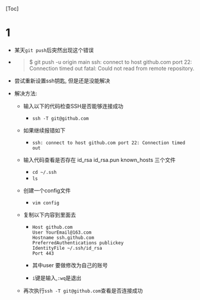 [Toc]

# 1

- 某天`git push`后突然出现这个错误

- > $ git push -u origin main
  > ssh: connect to host github.com port 22: Connection timed out
  > fatal: Could not read from remote repository.

- 尝试重新设置ssh钥匙, 但是还是没能解决

- 解决方法:

  - 输入以下的代码检查SSH是否能够连接成功

    - `ssh -T git@github.com`

  - 如果继续报错如下

    - `ssh: connect to host github.com port 22: Connection timed out`

  - 输入代码查看是否存在 id_rsa  id_rsa.pun known_hosts 三个文件

    - `cd ~/.ssh`
    - `ls`

  - 创建一个config文件

    - `vim config`

  - 复制以下内容到里面去

    - ```
      Host github.com
      User YourEmail@163.com
      Hostname ssh.github.com
      PreferredAuthentications publickey
      IdentityFile ~/.ssh/id_rsa
      Port 443
      ```

    - 其中user 要做修改为自己的账号

    - `i`键是输入,`:wq`是退出

  - 再次执行`ssh -T git@github.com`查看是否连接成功